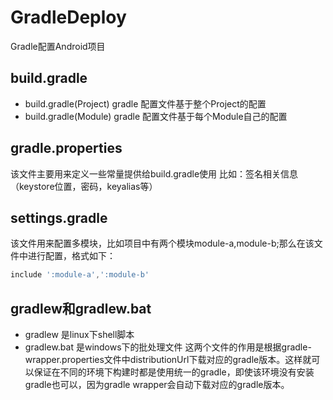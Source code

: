 # GradleDeploy
Gradle配置Android项目
## build.gradle
* build.gradle(Project)
gradle 配置文件基于整个Project的配置
* build.gradle(Module)
gradle 配置文件基于每个Module自己的配置  

## gradle.properties
该文件主要用来定义一些常量提供给build.gradle使用
比如：签名相关信息（keystore位置，密码，keyalias等）  

## settings.gradle
该文件用来配置多模块，比如项目中有两个模块module-a,module-b;那么在该文件中进行配置，格式如下：  
```gradle
include ':module-a',':module-b'
```

## gradlew和gradlew.bat
* gradlew 是linux下shell脚本  
* gradlew.bat 是windows下的批处理文件
这两个文件的作用是根据gradle-wrapper.properties文件中distributionUrl下载对应的gradle版本。这样就可以保证在不同的环境下构建时都是使用统一的gradle，即使该环境没有安装gradle也可以，因为gradle wrapper会自动下载对应的gradle版本。

